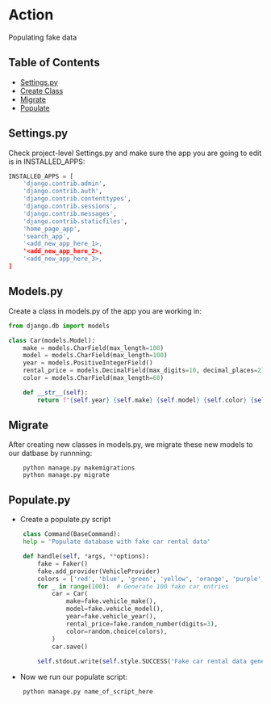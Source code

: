 # Action

Populating fake data

## Table of Contents

- [Settings.py](#Settings.py)
- [Create Class](#Models.py)
- [Migrate](#makemigration)
- [Populate](#populatescript)

## Settings.py

Check project-level Settings.py and make sure the app you are going to edit is in INSTALLED_APPS: 

```py
INSTALLED_APPS = [
    'django.contrib.admin',
    'django.contrib.auth',
    'django.contrib.contenttypes',
    'django.contrib.sessions',
    'django.contrib.messages',
    'django.contrib.staticfiles',
    'home_page_app',
    'search_app',
    '<add_new_app_here_1>,
    '<add_new_app_here_2>,
    '<add_new_app_here_3>,
]
```

## Models.py

Create a class in models.py of the app you are working in: 

```py 
from django.db import models

class Car(models.Model):
    make = models.CharField(max_length=100)
    model = models.CharField(max_length=100)
    year = models.PositiveIntegerField()
    rental_price = models.DecimalField(max_digits=10, decimal_places=2)
    color = models.CharField(max_length=60)

    def __str__(self):
        return f"{self.year} {self.make} {self.model} {self.color} {self.rental_price}"
```
## Migrate

After creating new classes in models.py, we migrate these new models to our datbase by runnning:

```shell
    python manage.py makemigrations
    python manage.py migrate
```

## Populate.py

- Create a populate.py script

```py
    class Command(BaseCommand):
    help = 'Populate database with fake car rental data'

    def handle(self, *args, **options):
        fake = Faker()
        fake.add_provider(VehicleProvider)
        colors = ['red', 'blue', 'green', 'yellow', 'orange', 'purple', 'pink', 'black', 'white', 'brown', 'magenta', 'beige']
        for _ in range(100):  # Generate 100 fake car entries
            car = Car(
                make=fake.vehicle_make(),
                model=fake.vehicle_model(),
                year=fake.vehicle_year(),
                rental_price=fake.random_number(digits=3),
                color=random.choice(colors),
            )
            car.save()
            
        self.stdout.write(self.style.SUCCESS('Fake car rental data generated successfully'))
```

- Now we run our populate script: 

```sh
    python manage.py name_of_script_here
```


